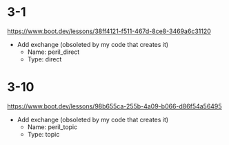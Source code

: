# 3-1
https://www.boot.dev/lessons/38ff4121-f511-467d-8ce8-3469a6c31120
- Add exchange (obsoleted by my code that creates it)
  - Name: peril_direct
  - Type: direct

# 3-10
https://www.boot.dev/lessons/98b655ca-255b-4a09-b066-d86f54a56495
- Add exchange (obsoleted by my code that creates it)
  - Name: peril_topic
  - Type: topic

